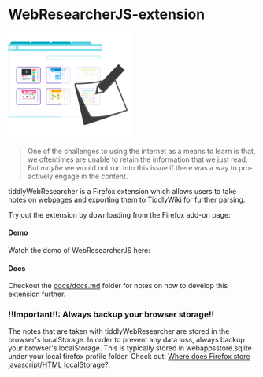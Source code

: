 # WebResearcherJS-extension
<img width="50%" src="logo.png">

> One of the challenges to using the internet as a means to learn is that, we oftentimes are unable to retain the information that we just read. But _maybe_ we would not run into this issue if there was a way to pro-actively engage in the content.

tiddlyWebResearcher is a Firefox extension which allows users to take notes on webpages and exporting them to TiddlyWiki for further parsing.


Try out the extension by downloading from the Firefox add-on page:


#### Demo
Watch the demo of WebResearcherJS here: 

#### Docs
Checkout the [docs/docs.md](docs/docs.md) folder for notes on how to develop this extension further.


### !!Important!!: Always backup your browser storage!!
The notes that are taken with tiddlyWebResearcher are stored in the browser's localStorage. In order to prevent any data loss, always backup your browser's localStorage. This is typically stored in webappsstore.sqlite under your local firefox profile folder. Check out: [Where does Firefox store javascript/HTML localStorage?](https://stackoverflow.com/questions/7079075/where-does-firefox-store-javascript-html-localstorage).
